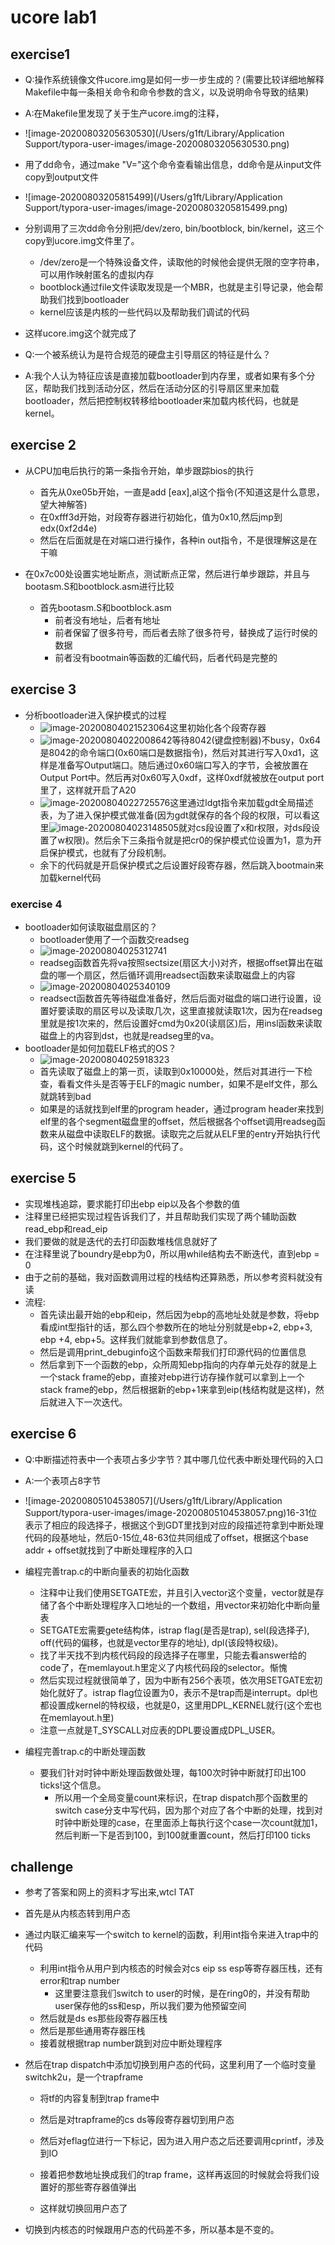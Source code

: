 # ucore lab1

## exercise1

- Q:操作系统镜像文件ucore.img是如何一步一步生成的？(需要比较详细地解释Makefile中每一条相关命令和命令参数的含义，以及说明命令导致的结果)
- A:在Makefile里发现了关于生产ucore.img的注释，
- ![image-20200803205630530](/Users/g1ft/Library/Application Support/typora-user-images/image-20200803205630530.png)
- 用了dd命令，通过make "V="这个命令查看输出信息，dd命令是从input文件copy到output文件
- ![image-20200803205815499](/Users/g1ft/Library/Application Support/typora-user-images/image-20200803205815499.png)
- 分别调用了三次dd命令分别把/dev/zero, bin/bootblock, bin/kernel，这三个copy到ucore.img文件里了。
  - /dev/zero是一个特殊设备文件，读取他的时候他会提供无限的空字符串，可以用作映射匿名的虚拟内存
  - bootblock通过file文件读取发现是一个MBR，也就是主引导记录，他会帮助我们找到bootloader
  - kernel应该是内核的一些代码以及帮助我们调试的代码

- 这样ucore.img这个就完成了
- Q:一个被系统认为是符合规范的硬盘主引导扇区的特征是什么？
- A:我个人认为特征应该是直接加载bootloader到内存里，或者如果有多个分区，帮助我们找到活动分区，然后在活动分区的引导扇区里来加载bootloader，然后把控制权转移给bootloader来加载内核代码，也就是kernel。

## exercise 2

- 从CPU加电后执行的第一条指令开始，单步跟踪bios的执行
  - 首先从0xe05b开始，一直是add [eax],al这个指令(不知道这是什么意思，望大神解答)
  - 在0xfff3d开始，对段寄存器进行初始化，值为0x10,然后jmp到edx(0xf2d4e)
  - 然后在后面就是在对端口进行操作，各种in out指令，不是很理解这是在干嘛

- 在0x7c00处设置实地址断点，测试断点正常，然后进行单步跟踪，并且与bootasm.S和bootblock.asm进行比较
  - 首先bootasm.S和bootblock.asm
    - 前者没有地址，后者有地址
    - 前者保留了很多符号，而后者去除了很多符号，替换成了运行时侯的数据
    - 前者没有bootmain等函数的汇编代码，后者代码是完整的

## exercise 3

- 分析bootloader进入保护模式的过程
  - ![image-20200804021523064](/Users/g1ft/Desktop/homework/ucore_os/img/image-20200804021523064.png)这里初始化各个段寄存器
  - ![image-20200804022008642](/Users/g1ft/Desktop/homework/ucore_os/img/image-20200804022008642.png)等待8042(键盘控制器)不busy，0x64是8042的命令端口(0x60端口是数据指令)，然后对其进行写入0xd1，这样是准备写Output端口。随后通过0x60端口写入的字节，会被放置在Output Port中。然后再对0x60写入0xdf，这样0xdf就被放在output port里了，这样就开启了A20
  - ![image-20200804022725576](/Users/g1ft/Desktop/homework/ucore_os/img/image-20200804022725576.png)这里通过ldgt指令来加载gdt全局描述表，为了进入保护模式做准备(因为gdt就保存的各个段的权限，可以看这里![image-20200804023148505](/Users/g1ft/Desktop/homework/ucore_os/img/image-20200804023148505.png)就对cs段设置了x和r权限，对ds段设置了w权限)。然后余下三条指令就是把cr0的保护模式位设置为1，意为开启保护模式，也就有了分段机制。
  - 余下的代码就是开启保护模式之后设置好段寄存器，然后跳入bootmain来加载kernel代码

### exercise 4

- bootloader如何读取磁盘扇区的？
  - bootloader使用了一个函数交readseg
  - ![image-20200804025312741](/Users/g1ft/Desktop/homework/ucore_os/img/image-20200804025312741.png)
  - readseg函数首先将va按照sectsize(扇区大小)对齐，根据offset算出在磁盘的哪一个扇区，然后循环调用readsect函数来读取磁盘上的内容
  - ![image-20200804025340109](/Users/g1ft/Desktop/homework/ucore_os/img/image-20200804025340109.png)
  - readsect函数首先等待磁盘准备好，然后后面对磁盘的端口进行设置，设置好要读取的扇区号以及读取几次，这里直接就读取1次，因为在readseg里就是按1次来的，然后设置好cmd为0x20(读扇区)后，用insl函数来读取磁盘上的内容到dst，也就是readseg里的va。
- bootloader是如何加载ELF格式的OS？
  - ![image-20200804025918323](/Users/g1ft/Desktop/homework/ucore_os/img/image-20200804025918323.png)
  - 首先读取了磁盘上的第一页，读取到0x10000处，然后对其进行一下检查，看看文件头是否等于ELF的magic number，如果不是elf文件，那么就跳转到bad
  - 如果是的话就找到elf里的program header，通过program header来找到elf里的各个segment磁盘里的offset，然后根据各个offset调用readseg函数来从磁盘中读取ELF的数据。读取完之后就从ELF里的entry开始执行代码，这个时候就跳到kernel的代码了。

## exercise 5

- 实现堆栈追踪，要求能打印出ebp eip以及各个参数的值
- 注释里已经把实现过程告诉我们了，并且帮助我们实现了两个辅助函数read_ebp和read_eip
- 我们要做的就是迭代的去打印函数堆栈信息就好了
- 在注释里说了boundry是ebp为0，所以用while结构去不断迭代，直到ebp = 0
- 由于之前的基础，我对函数调用过程的栈结构还算熟悉，所以参考资料就没有读
- 流程:
  - 首先读出最开始的ebp和eip，然后因为ebp的高地址处就是参数，将ebp看成int型指针的话，那么四个参数所在的地址分别就是ebp+2, ebp+3, ebp +4, ebp+5。这样我们就能拿到参数信息了。
  - 然后是调用print_debuginfo这个函数来帮我们打印源代码的位置信息
  - 然后拿到下一个函数的ebp，众所周知ebp指向的内存单元处存的就是上一个stack frame的ebp，直接对ebp进行访存操作就可以拿到上一个stack frame的ebp，然后根据新的ebp+1来拿到eip(栈结构就是这样)，然后就进入下一次迭代。

## exercise 6

- Q:中断描述符表中一个表项占多少字节？其中哪几位代表中断处理代码的入口
- A:一个表项占8字节
- ![image-20200805104538057](/Users/g1ft/Library/Application Support/typora-user-images/image-20200805104538057.png)16-31位表示了相应的段选择子，根据这个到GDT里找到对应的段描述符拿到中断处理代码的段基地址，然后0-15位,48-63位共同组成了offset，根据这个base addr + offset就找到了中断处理程序的入口

- 编程完善trap.c的中断向量表的初始化函数
  - 注释中让我们使用SETGATE宏，并且引入vector这个变量，vector就是存储了各个中断处理程序入口地址的一个数组，用vector来初始化中断向量表
  - SETGATE宏需要gete结构体，istrap flag(是否是trap), sel(段选择子), off(代码的偏移，也就是vector里存的地址), dpl(该段特权级)。
  - 找了半天找不到内核代码段的段选择子在哪里，只能去看answer给的code了，在memlayout.h里定义了内核代码段的selector。惭愧
  - 然后实现过程就很简单了，因为中断有256个表项，依次用SETGATE宏初始化就好了。istrap flag位设置为0，表示不是trap而是interrupt。dpl也都设置成kernel的特权级，也就是0，这里用DPL_KERNEL就行(这个宏也在memlayout.h里)
  - 注意一点就是T_SYSCALL对应表的DPL要设置成DPL_USER。
- 编程完善trap.c的中断处理函数
  - 要我们针对时钟中断处理函数做处理，每100次时钟中断就打印出100 ticks!这个信息。
    - 所以用一个全局变量count来标识，在trap dispatch那个函数里的switch case分支中写代码，因为那个对应了各个中断的处理，找到对时钟中断处理的case，在里面添上每执行这个case一次count就加1，然后判断一下是否到100，到100就重置count，然后打印100 ticks

## challenge

- 参考了答案和网上的资料才写出来,wtcl TAT

- 首先是从内核态转到用户态

- 通过内联汇编来写一个switch to kernel的函数，利用int指令来进入trap中的代码

  - 利用int指令从用户到内核态的时候会对cs eip ss esp等寄存器压栈，还有error和trap number
    - 这里要注意我们switch to user的时候，是在ring0的，并没有帮助user保存他的ss和esp，所以我们要为他预留空间
  - 然后就是ds es那些段寄存器压栈
  - 然后是那些通用寄存器压栈
  - 接着就根据trap number跳到对应中断处理程序

- 然后在trap dispatch中添加切换到用户态的代码，这里利用了一个临时变量switchk2u，是一个trapframe

  - 将tf的内容复制到trap frame中

  - 然后是对trapframe的cs ds等段寄存器切到用户态
  - 然后对eflag位进行一下标记，因为进入用户态之后还要调用cprintf，涉及到IO
  - 接着把参数地址换成我们的trap frame，这样再返回的时候就会将我们设置好的那些寄存器值弹出
  - 这样就切换回用户态了

- 切换到内核态的时候跟用户态的代码差不多，所以基本是不变的。